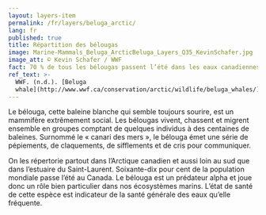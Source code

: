```yaml
---
layout: layers-item
permalink: /fr/layers/beluga_arctic/
lang: fr
published: true
title: Répartition des bélougas
image: Marine-Mammals_Beluga_ArcticBeluga_Layers_Q35_KevinSchafer.jpg
image_att: © Kevin Schafer / WWF
fact: 70 % de tous les bélougas passent l’été dans les eaux canadiennes
ref_text: >-
  WWF. (n.d.). [Beluga
  whale](http://www.wwf.ca/conservation/arctic/wildlife/beluga_whales/)
---
```

Le bélouga, cette baleine blanche qui semble toujours sourire, est un mammifère extrêmement social. Les bélougas vivent, chassent et migrent ensemble en groupes comptant de quelques individus à des centaines de baleines. Surnommé le « canari des mers », le bélouga émet une série de pépiements, de claquements, de sifflements et de cris pour communiquer.

On les répertorie partout dans l’Arctique canadien et aussi loin au sud que dans l’estuaire du Saint-Laurent. Soixante-dix pour cent de la population mondiale passe l’été au Canada. Le bélouga est un prédateur alpha et joue donc un rôle bien particulier dans nos écosystèmes marins. L’état de santé de cette espèce est indicateur de la santé générale des eaux qu’elle fréquente.
